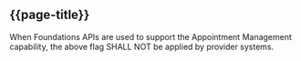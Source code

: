 ## {{page-title}}
When Foundations APIs are used to support the Appointment Management capability, the above flag SHALL NOT be applied by provider systems.